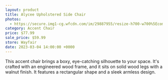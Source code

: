 ```yaml
---
layout: product
title: Alycee Upholstered Side Chair
photos:
  - https://secure.img1-cg.wfcdn.com/im/29887955/resize-h700-w700%5Ecompr-r85/2017/201715639/Alycee+Upholstered+Side+Chair.jpg
category: Accent Chair
price: $77.99
sale_price: $59.99
store: Wayfair
date: 2023-03-04 14:00:00 +0000
---
```


This accent chair brings a boxy, eye-catching silhouette to your space. It's crafted with an engineered wood frame, and it sits on solid wood legs with a walnut finish. It features a rectangular shape and a sleek armless design.
